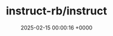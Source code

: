---
title: "instruct-rb/instruct"
link: "https://github.com/instruct-rb/instruct"
date: "2025-02-15 00:00:16 +0000"
description: "Instruct LLMs to do what you want in Ruby"
category: "github"
---